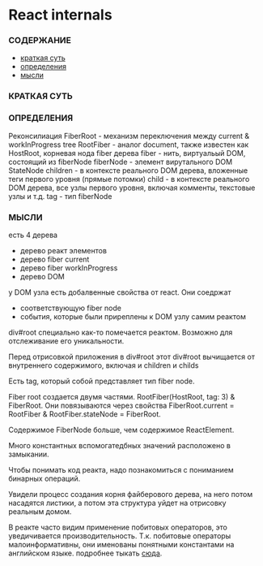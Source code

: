 # React internals

### СОДЕРЖАНИЕ
- [краткая суть](#краткая-суть)
- [определения](#определения)
- [мысли](#мысли)
### КРАТКАЯ СУТЬ

### ОПРЕДЕЛЕНИЯ
  Реконсилиация
  FiberRoot - механизм переключения между current & workInProgress tree
  RootFiber - аналог document, также известен как HostRoot, корневая нода fiber дерева
  fiber - нить, виртуальый DOM, состоящий из fiberNode
  fiberNode - элемент вирутального DOM
  StateNode
  children - в контексте реального DOM дерева, вложенные теги первого уровня (прямые потомки)
  child - в контексте реального DOM дерева, все узлы первого уровня, включая комменты, текстовые узлы и т.д.
  tag - тип fiberNode

### МЫСЛИ

есть 4 дерева
  - дерево реакт элементов
  - дерево fiber current
  - дерево fiber workInProgress
  - дерево DOM

у DOM узла есть добалвенные свойства от react. Они соедржат
  - соответствующую fiber node
  - события, которые были приреплены к DOM узлу самим реактом

div#root специально как-то помечается реактом. Возможно для отслеживание
его уникальности.

Перед отрисовкой приложения в div#root этот div#root вычищается от 
внутреннего содержимого, включая и children и childs

Есть tag, который собой представляет тип fiber node. 

Fiber root создается двумя частями. RootFiber(HostRoot, tag: 3) & FiberRoot. Они повязываются через свойства FiberRoot.current = RootFiber & RootFiber.stateNode = FiberRoot.

Содержимое FiberNode больше, чем содержимое ReactElement.

Много константных вспомогатедбных значений расположено в замыкании.

Чтобы понимать код реакта, надо познакомиться с пониманием бинарных операций.

Увидели процесс создания корня файберового дерева, на него потом насадятся листики, а потом эта структура уйдет на отрисовку реальным домом. 

В реакте часто видим применение побитовых операторов, это уведичивается производительность. Т.к. побитовые операторы малоинформативны, они именованы понятными константами на английском языке. подробнее тыкать [сюда](https://learn.javascript.ru/bitwise-operators). 
